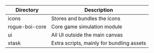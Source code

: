 | Directory      | Description                               |
| -------------- | ----------------------------------------- |
| icons          | Stores and bundles the icons              |
| rogue-boi-core | Core game simulation module               |
| ui             | All UI outside the main canvas            |
| xtask          | Extra scripts, mainly for bundling assets |

